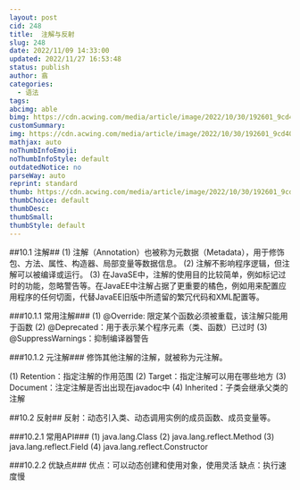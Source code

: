 ```yaml
---
layout: post
cid: 248
title:  注解与反射
slug: 248
date: 2022/11/09 14:33:00
updated: 2022/11/27 16:53:48
status: publish
author: 翕
categories: 
  - 语法
tags: 
abcimg: able
bimg: https://cdn.acwing.com/media/article/image/2022/10/30/192601_9cd40b9058-Java.jfif
customSummary: 
img: https://cdn.acwing.com/media/article/image/2022/10/30/192601_9cd40b9058-Java.jfif
mathjax: auto
noThumbInfoEmoji: 
noThumbInfoStyle: default
outdatedNotice: no
parseWay: auto
reprint: standard
thumb: https://cdn.acwing.com/media/article/image/2022/10/30/192601_9cd40b9058-Java.jfif
thumbChoice: default
thumbDesc: 
thumbSmall: 
thumbStyle: default
---
```



##10.1 注解##
(1) 注解（Annotation）也被称为元数据（Metadata），用于修饰包、方法、属性、构造器、局部变量等数据信息。
(2) 注解不影响程序逻辑，但注解可以被编译或运行。
(3) 在JavaSE中，注解的使用目的比较简单，例如标记过时的功能，忽略警告等。在JavaEE中注解占据了更重要的橘色，例如用来配置应用程序的任何切面，代替JavaEE旧版中所遗留的繁冗代码和XML配置等。

###10.1.1 常用注解###
(1) @Override: 限定某个函数必须被重载，该注解只能用于函数
(2) @Deprecated：用于表示某个程序元素（类、函数）已过时
(3) @SuppressWarnings：抑制编译器警告

###10.1.2 元注解###
修饰其他注解的注解，就被称为元注解。

(1) Retention：指定注解的作用范围
(2) Target：指定注解可以用在哪些地方
(3) Document：注定注解是否出出现在javadoc中
(4) Inherited：子类会继承父类的注解

##10.2 反射##
反射：动态引入类、动态调用实例的成员函数、成员变量等。

###10.2.1 常用API###
(1) java.lang.Class
(2) java.lang.reflect.Method
(3) java.lang.reflect.Field
(4) java.lang.reflect.Constructor

###10.2.2 优缺点###
优点：可以动态创建和使用对象，使用灵活
缺点：执行速度慢